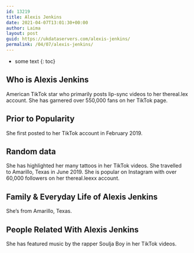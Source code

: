 ```yaml
---
id: 13219
title: Alexis Jenkins
date: 2021-04-07T13:01:30+00:00
author: Laima
layout: post
guid: https://ukdataservers.com/alexis-jenkins/
permalink: /04/07/alexis-jenkins/
---
```


* some text
{: toc}


## Who is Alexis Jenkins
                  
                  
                  
American TikTok star who primarily posts lip-sync videos to her thereal.lex account. She has garnered over 550,000 fans on her TikTok page. 
                  
              
            
              
            
                
                
                
## Prior to Popularity
                  
                  
                  
She first posted to her TikTok account in February 2019. 
                  
              
            
              
            
                
                
                
## Random data
                  
                  
                  
She has highlighted her many tattoos in her TikTok videos. She travelled to Amarillo, Texas in June 2019. She is popular on Instagram with over 60,000 followers on her thereal.leexx account. 
                  
              
            
              
            
                
                
                
## Family & Everyday Life of Alexis Jenkins
                  
                  
                  
She&#8217;s from Amarillo, Texas.
                  
              
            
              
            
                
                
                
## People Related With Alexis Jenkins
                  
                  
                  
She has featured music by the rapper Soulja Boy in her TikTok videos. 
                  
              
            
              
            
                
              
            
              
              
            
            
              
            
          
          
          